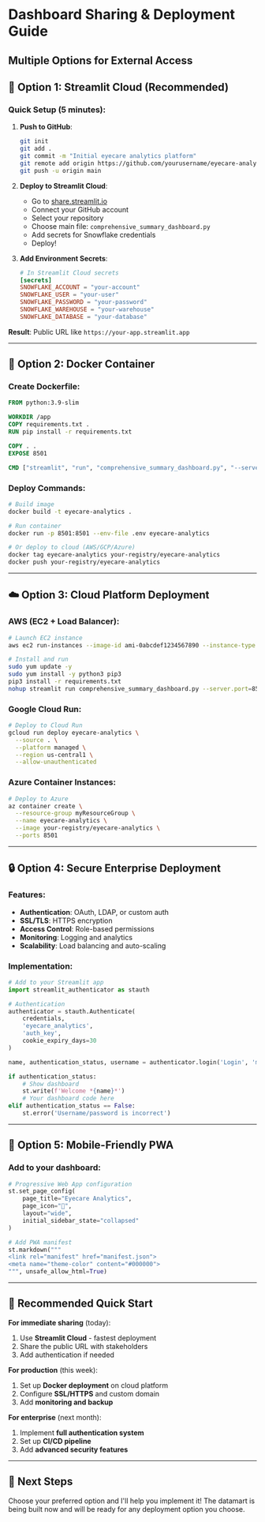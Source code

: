 # Dashboard Sharing & Deployment Guide
## Multiple Options for External Access

## 🚀 **Option 1: Streamlit Cloud (Recommended)**

### Quick Setup (5 minutes):
1. **Push to GitHub**:
   ```bash
   git init
   git add .
   git commit -m "Initial eyecare analytics platform"
   git remote add origin https://github.com/yourusername/eyecare-analytics
   git push -u origin main
   ```

2. **Deploy to Streamlit Cloud**:
   - Go to [share.streamlit.io](https://share.streamlit.io)
   - Connect your GitHub account
   - Select your repository
   - Choose main file: `comprehensive_summary_dashboard.py`
   - Add secrets for Snowflake credentials
   - Deploy!

3. **Add Environment Secrets**:
   ```toml
   # In Streamlit Cloud secrets
   [secrets]
   SNOWFLAKE_ACCOUNT = "your-account"
   SNOWFLAKE_USER = "your-user"
   SNOWFLAKE_PASSWORD = "your-password"
   SNOWFLAKE_WAREHOUSE = "your-warehouse"
   SNOWFLAKE_DATABASE = "your-database"
   ```

**Result**: Public URL like `https://your-app.streamlit.app`

---

## 🐳 **Option 2: Docker Container**

### Create Dockerfile:
```dockerfile
FROM python:3.9-slim

WORKDIR /app
COPY requirements.txt .
RUN pip install -r requirements.txt

COPY . .
EXPOSE 8501

CMD ["streamlit", "run", "comprehensive_summary_dashboard.py", "--server.port=8501", "--server.address=0.0.0.0"]
```

### Deploy Commands:
```bash
# Build image
docker build -t eyecare-analytics .

# Run container
docker run -p 8501:8501 --env-file .env eyecare-analytics

# Or deploy to cloud (AWS/GCP/Azure)
docker tag eyecare-analytics your-registry/eyecare-analytics
docker push your-registry/eyecare-analytics
```

---

## ☁️ **Option 3: Cloud Platform Deployment**

### AWS (EC2 + Load Balancer):
```bash
# Launch EC2 instance
aws ec2 run-instances --image-id ami-0abcdef1234567890 --instance-type t3.medium

# Install and run
sudo yum update -y
sudo yum install -y python3 pip3
pip3 install -r requirements.txt
nohup streamlit run comprehensive_summary_dashboard.py --server.port=8501 &
```

### Google Cloud Run:
```bash
# Deploy to Cloud Run
gcloud run deploy eyecare-analytics \
  --source . \
  --platform managed \
  --region us-central1 \
  --allow-unauthenticated
```

### Azure Container Instances:
```bash
# Deploy to Azure
az container create \
  --resource-group myResourceGroup \
  --name eyecare-analytics \
  --image your-registry/eyecare-analytics \
  --ports 8501
```

---

## 🔒 **Option 4: Secure Enterprise Deployment**

### Features:
- **Authentication**: OAuth, LDAP, or custom auth
- **SSL/TLS**: HTTPS encryption
- **Access Control**: Role-based permissions
- **Monitoring**: Logging and analytics
- **Scalability**: Load balancing and auto-scaling

### Implementation:
```python
# Add to your Streamlit app
import streamlit_authenticator as stauth

# Authentication
authenticator = stauth.Authenticate(
    credentials,
    'eyecare_analytics',
    'auth_key',
    cookie_expiry_days=30
)

name, authentication_status, username = authenticator.login('Login', 'main')

if authentication_status:
    # Show dashboard
    st.write(f'Welcome *{name}*')
    # Your dashboard code here
elif authentication_status == False:
    st.error('Username/password is incorrect')
```

---

## 📱 **Option 5: Mobile-Friendly PWA**

### Add to your dashboard:
```python
# Progressive Web App configuration
st.set_page_config(
    page_title="Eyecare Analytics",
    page_icon="🏥",
    layout="wide",
    initial_sidebar_state="collapsed"
)

# Add PWA manifest
st.markdown("""
<link rel="manifest" href="manifest.json">
<meta name="theme-color" content="#000000">
""", unsafe_allow_html=True)
```

---

## 🎯 **Recommended Quick Start**

**For immediate sharing** (today):
1. Use **Streamlit Cloud** - fastest deployment
2. Share the public URL with stakeholders
3. Add authentication if needed

**For production** (this week):
1. Set up **Docker deployment** on cloud platform
2. Configure **SSL/HTTPS** and custom domain
3. Add **monitoring and backup**

**For enterprise** (next month):
1. Implement **full authentication system**
2. Set up **CI/CD pipeline**
3. Add **advanced security features**

---

## 🔧 **Next Steps**

Choose your preferred option and I'll help you implement it! The datamart is being built now and will be ready for any deployment option you choose.
